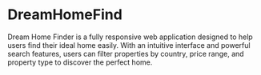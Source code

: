 # DreamHomeFind
Dream Home Finder is a fully responsive web application designed to help users find their ideal home easily. With an intuitive interface and powerful search features, users can filter properties by country, price range, and property type to discover the perfect home.
